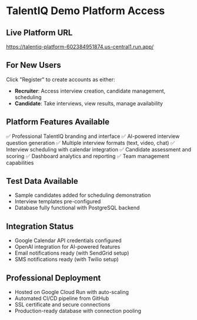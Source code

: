 # TalentIQ Demo Platform Access

## Live Platform URL
https://talentiq-platform-602384951874.us-central1.run.app/

## For New Users
Click "Register" to create accounts as either:
- **Recruiter**: Access interview creation, candidate management, scheduling
- **Candidate**: Take interviews, view results, manage availability

## Platform Features Available
✅ Professional TalentIQ branding and interface
✅ AI-powered interview question generation
✅ Multiple interview formats (text, video, chat)
✅ Interview scheduling with calendar integration
✅ Candidate assessment and scoring
✅ Dashboard analytics and reporting
✅ Team management capabilities

## Test Data Available
- Sample candidates added for scheduling demonstration
- Interview templates pre-configured
- Database fully functional with PostgreSQL backend

## Integration Status
- Google Calendar API credentials configured
- OpenAI integration for AI-powered features
- Email notifications ready (with SendGrid setup)
- SMS notifications ready (with Twilio setup)

## Professional Deployment
- Hosted on Google Cloud Run with auto-scaling
- Automated CI/CD pipeline from GitHub
- SSL certificate and secure connections
- Production-ready database with connection pooling